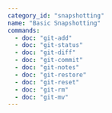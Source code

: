 ```yaml
---
category_id: "snapshotting"
name: "Basic Snapshotting"
commands:
  - doc: "git-add"
  - doc: "git-status"
  - doc: "git-diff"
  - doc: "git-commit"
  - doc: "git-notes"
  - doc: "git-restore"
  - doc: "git-reset"
  - doc: "git-rm"
  - doc: "git-mv"
---
```

